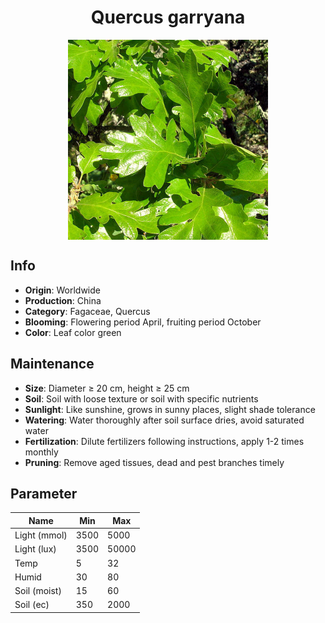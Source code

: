 <h1 align='center'>Quercus garryana</h1>
<p align="center">
    <img 
        align='center'
        width='320'
        src="../images/quercus garryana.png" 
        alt='Quercus garryana' />
</p>

## Info

 - **Origin**: Worldwide
 - **Production**: China
 - **Category**: Fagaceae, Quercus
 - **Blooming**: Flowering period April, fruiting period October
 - **Color**: Leaf color green

## Maintenance

 - **Size**: Diameter ≥ 20 cm, height ≥ 25 cm
 - **Soil**: Soil with loose texture or soil with specific nutrients
 - **Sunlight**: Like sunshine, grows in sunny places, slight shade tolerance
 - **Watering**: Water thoroughly after soil surface dries, avoid saturated water
 - **Fertilization**: Dilute fertilizers following instructions, apply 1-2 times monthly
 - **Pruning**: Remove aged tissues, dead and pest branches timely

## Parameter

| Name         | Min  | Max   |
|--------------|------|-------|
| Light (mmol) | 3500 | 5000  |
| Light (lux)  | 3500 | 50000 |
| Temp         | 5    | 32    |
| Humid        | 30   | 80    |
| Soil (moist) | 15   | 60    |
| Soil (ec)    | 350  | 2000  |